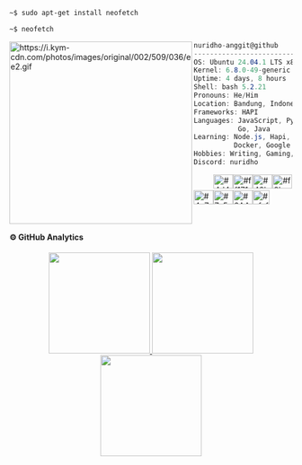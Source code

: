 ```zsh
~$ sudo apt-get install neofetch
```

```zsh
~$ neofetch
```

<img align="left" src="https://i.kym-cdn.com/photos/images/original/002/509/036/ee2.gif" alt="https://i.kym-cdn.com/photos/images/original/002/509/036/ee2.gif" width="325" /> 

```csharp
nuridho-anggit@github
-------------------------
OS: Ubuntu 24.04.1 LTS x86_64
Kernel: 6.8.0-49-generic
Uptime: 4 days, 8 hours
Shell: bash 5.2.21
Pronouns: He/Him
Location: Bandung, Indonesia
Frameworks: HAPI
Languages: JavaScript, Python,
           Go, Java
Learning: Node.js, Hapi, MySQL, Kubernetes, 
          Docker, Google Cloud Platform, AWS, Many DevOps Things
Hobbies: Writing, Gaming, Cooking
Discord: nuridho
```
<p align="left">
&nbsp; &nbsp; &nbsp; &nbsp; &nbsp;<img alt="#4d4f4e" src="https://via.placeholder.com/15/4d4f4e/000000?text=+" width="35" height="25" /><img alt="#ff1717" src="https://via.placeholder.com/15/ff1717/000000?text=+" width="35" height="25" /><img alt="#40b48e" src="https://via.placeholder.com/15/40b48e/000000?text=+" width="35" height="25" /><img alt="#f0bc4b" src="https://via.placeholder.com/15/f0bc4b/000000?text=+" width="35" height="25" /><img alt="#4a7cbb" src="https://via.placeholder.com/15/4a7cbb/000000?text=+" width="35" height="25" /><img alt="#7c5bbb" src="https://via.placeholder.com/15/7c5bbb/000000?text=+" width="35" height="25" /><img alt="#2AA1B3" src="https://via.placeholder.com/15/2AA1B3/000000?text=+" width="35" height="25" /><img alt="#cfcfcf" src="https://via.placeholder.com/15/cfcfcf/000000?text=+" width="30" height="25" />
</p>


<br/>

#### ⚙️ GitHub Analytics

<p align="center">
<a href="https://github.com/nuridho-anggit">
<img height="180em" src="https://github-readme-stats-eight-theta.vercel.app/api?username=nuridho-anggit&show_icons=true&theme=algolia&include_all_commits=true&count_private=true"/>
 <img height="180em" src="https://github-readme-stats-eight-theta.vercel.app/api/top-langs/?username=nuridho-anggit&layout=compact&langs_count=8&theme=algolia"/>
           <br/>
 <img height="180cm" src="https://github-readme-streak-stats.herokuapp.com/?user=nuridho-anggit&theme=algolia"/>
 
</a>
</p>
